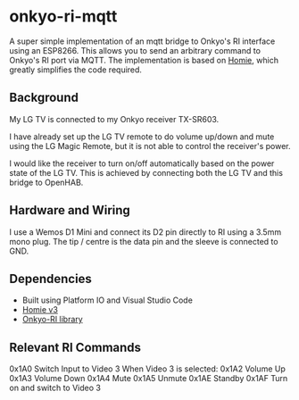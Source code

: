 # onkyo-ri-mqtt

A super simple implementation of an mqtt bridge to Onkyo's RI interface using an ESP8266. This allows you to send an arbitrary command to Onkyo's RI port via MQTT. The implementation is based on [Homie](https://github.com/homieiot/homie-esp8266), which greatly simplifies the code required.

## Background

My LG TV is connected to my Onkyo receiver TX-SR603. 

I have already set up the LG TV remote to do volume up/down and mute using the LG Magic Remote, but it is not able to control the receiver's power.

I would like the receiver to turn on/off automatically based on the power state of the LG TV. This is achieved by connecting both the LG TV and this bridge to OpenHAB.

## Hardware and Wiring

I use a Wemos D1 Mini and connect its D2 pin directly to RI using a 3.5mm mono plug. The tip / centre is the data pin and the sleeve is connected to GND.

## Dependencies
- Built using Platform IO and Visual Studio Code
- [Homie v3](https://github.com/homieiot/homie-esp8266)
- [Onkyo-RI library](https://github.com/docbender/Onkyo-RI)

## Relevant RI Commands

0x1A0 Switch Input to Video 3
When Video 3 is selected:
0x1A2 Volume Up
0x1A3 Volume Down
0x1A4 Mute
0x1A5 Unmute
0x1AE Standby
0x1AF Turn on and switch to Video 3
